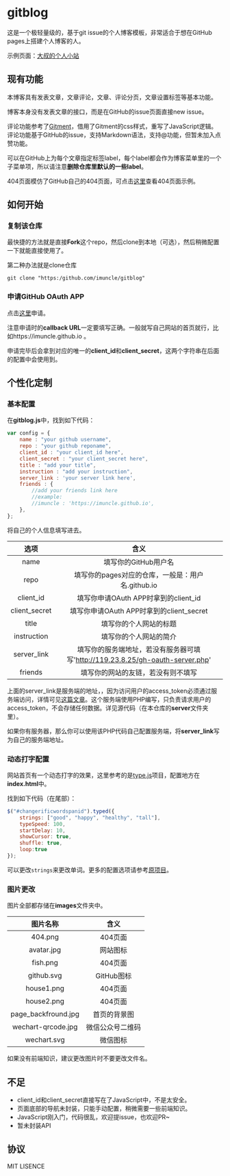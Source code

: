 # gitblog
这是一个极轻量级的，基于git issue的个人博客模板，非常适合于想在GitHub pages上搭建个人博客的人。

示例页面：[大叔的个人小站](https://imuncle.github.io)

## 现有功能
本博客具有发表文章，文章评论，文章、评论分页，文章设置标签等基本功能。

博客本身没有发表文章的接口，而是在GitHub的issue页面直接new issue。

评论功能参考了[Gitment](https://github.com/imsun/gitment)，借用了Gitment的css样式，重写了JavaScript逻辑。评论功能基于GitHub的issue，支持Markdown语法，支持@功能，但暂未加入点赞功能。

可以在GitHub上为每个文章指定标签label，每个label都会作为博客菜单里的一个子菜单项，所以请注意**删除仓库里默认的一些label**。

404页面模仿了GitHub自己的404页面，可点击[这里](https://imuncle.github.io/anything)查看404页面示例。

## 如何开始

### 复制该仓库
最快捷的方法就是直接**Fork**这个repo，然后clone到本地（可选），然后稍微配置一下就能直接使用了。

第二种办法就是clone仓库

```git
git clone "https:/github.com/imuncle/gitblog"
```

### 申请GitHub OAuth APP
点击[这里](https://github.com/settings/applications/new)申请。

注意申请时的**callback URL**一定要填写正确。一般就写自己网站的首页就行，比如https://imuncle.github.io 。

申请完毕后会拿到对应的唯一的**client_id**和**client_secret**，这两个字符串在后面的配置中会使用到。

## 个性化定制
### 基本配置
在**gitblog.js**中，找到如下代码：
```js
var config = {
    name : "your github username",
    repo : "your github reponame",
    client_id : "your client_id here",
    client_secret : "your client_secret here",
    title : "add your title",
    instruction : "add your instruction",
    server_link : 'your server link here',
    friends : {
        //add your friends link here
        //example:
        //imuncle : 'https://imuncle.github.io',
    },
};
```
将自己的个人信息填写进去。

选项|含义
:--:|:--:
name|填写你的GitHub用户名
repo|填写你的pages对应的仓库，一般是：用户名.github.io
client_id|填写你申请OAuth APP时拿到的client_id
client_secret|填写你申请OAuth APP时拿到的client_secret
title|填写你的个人网站的标题
instruction|填写你的个人网站的简介
server_link|填写你的服务端地址，若没有服务器可填写'http://119.23.8.25/gh-oauth-server.php'
friends|填写你的网站的友链，若没有则不填写

上面的server_link是服务端的地址，，因为访问用户的access_token必须通过服务端访问，详情可见[这篇文章](https://imuncle.github.io/content.html?id=22)。这个服务端使用PHP编写，只负责请求用户的access_token，不会存储任何数据。详见源代码（在本仓库的**server**文件夹里）。

如果你有服务器，那么你可以使用该PHP代码自己配置服务端，将**server_link**写为自己的服务端地址。

### 动态打字配置
网站首页有一个动态打字的效果，这里参考的是[type.js](https://github.com/mattboldt/typed.js)项目，配置地方在**index.html**中。

找到如下代码（在尾部）：
```javascript
$("#changerificwordspanid").typed({
    strings: ["good", "happy", "healthy", "tall"],
    typeSpeed: 100,
    startDelay: 10,
    showCursor: true,
    shuffle: true,
    loop:true
});
```
可以更改`strings`来更改单词。更多的配置选项请参考[原项目](https://github.com/mattboldt/typed.js)。

### 图片更改
图片全部都存储在**images**文件夹中。

图片名称|含义
:--:|:--:
404.png|404页面
avatar.jpg|网站图标
fish.png|404页面
github.svg|GitHub图标
house1.png|404页面
house2.png|404页面
page_backfround.jpg|首页的背景图
wechart-qrcode.jpg|微信公众号二维码
wechart.svg|微信图标

如果没有前端知识，建议更改图片时不要更改文件名。

## 不足
- client_id和client_secret直接写在了JavaScript中，不是太安全。
- 页面底部的导航未封装，只能手动配置，稍微需要一些前端知识。
- JavaScript刚入门，代码很乱，欢迎提issue，也欢迎PR~
- 暂未封装API

## 协议
MIT LISENCE
